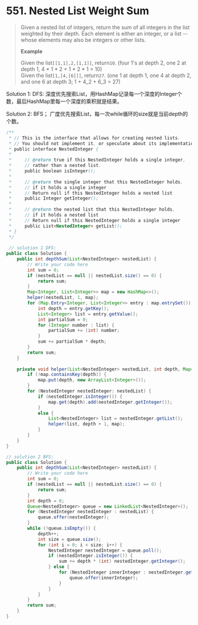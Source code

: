 # 551. Nested List Weight Sum

> Given a nested list of integers, return the sum of all integers in the list weighted by their depth. Each element is either an integer, or a list -- whose elements may also be integers or other lists.
>
> **Example**
>
> Given the list`[[1,1],2,[1,1]]`, return`10`. \(four 1's at depth 2, one 2 at depth 1, 4 \* 1 \* 2 + 1 \* 2 \* 1 = 10\)  
> Given the list`[1,[4,[6]]]`, return`27`. \(one 1 at depth 1, one 4 at depth 2, and one 6 at depth 3; 1 + 4\_2 + 6\_3 = 27\)

Solution 1: DFS: 深度优先搜索List，用HashMap记录每一个深度的Integer个数，最后HashMap里每一个深度的乘积就是结果。

Solution 2: BFS； 广度优先搜索List，每一次while循环的size就是当前depth的个数。

```java
/**
 * // This is the interface that allows for creating nested lists.
 * // You should not implement it, or speculate about its implementation
 * public interface NestedInteger {
 *
 *     // @return true if this NestedInteger holds a single integer,
 *     // rather than a nested list.
 *     public boolean isInteger();
 *
 *     // @return the single integer that this NestedInteger holds,
 *     // if it holds a single integer
 *     // Return null if this NestedInteger holds a nested list
 *     public Integer getInteger();
 *
 *     // @return the nested list that this NestedInteger holds,
 *     // if it holds a nested list
 *     // Return null if this NestedInteger holds a single integer
 *     public List<NestedInteger> getList();
 * }
 */
 
 // solution 1 DFS: 
public class Solution {
    public int depthSum(List<NestedInteger> nestedList) {
        // Write your code here
        int sum = 0;
        if (nestedList == null || nestedList.size() == 0) {
            return sum;
        }
        Map<Integer, List<Integer>> map = new HashMap<>();
        helper(nestedList, 1, map);
        for (Map.Entry<Integer, List<Integer>> entry : map.entrySet()) {
            int depth = entry.getKey();
            List<Integer> list = entry.getValue();
            int partialSum = 0;
            for (Integer number : list) {
                partialSum += (int) number;
            }
            sum += partialSum * depth;
        }
        return sum;
    }
    
    private void helper(List<NestedInteger> nestedList, int depth, Map<Integer, List<Integer>> map) {
        if (!map.containsKey(depth)) {
            map.put(depth, new ArrayList<Integer>());
        }
        for (NestedInteger nestedInteger: nestedList) {
            if (nestedInteger.isInteger()) {
                map.get(depth).add(nestedInteger.getInteger());
            }
            else {
                List<NestedInteger> list = nestedInteger.getList();
                helper(list, depth + 1, map);
            }
        }
    }
}

// solution 2 BFS:
public class Solution {
    public int depthSum(List<NestedInteger> nestedList) {
        // Write your code here
        int sum = 0;
        if (nestedList == null || nestedList.size() == 0) {
            return sum;
        }
        int depth = 0;
        Queue<NestedInteger> queue = new LinkedList<NestedInteger>();
        for (NestedInteger nestedInteger : nestedList) {
            queue.offer(nestedInteger);
        }
        while (!queue.isEmpty()) {
            depth++;
            int size = queue.size();
            for (int i = 0; i < size; i++) {
                NestedInteger nestedInteger = queue.poll();
                if (nestedInteger.isInteger()) {
                    sum += depth * (int) nestedInteger.getInteger();
                } else {
                    for (NestedInteger innerInteger : nestedInteger.getList()) {
                        queue.offer(innerInteger);
                    }
                }
            }
        }
        return sum;
    }
}
```



